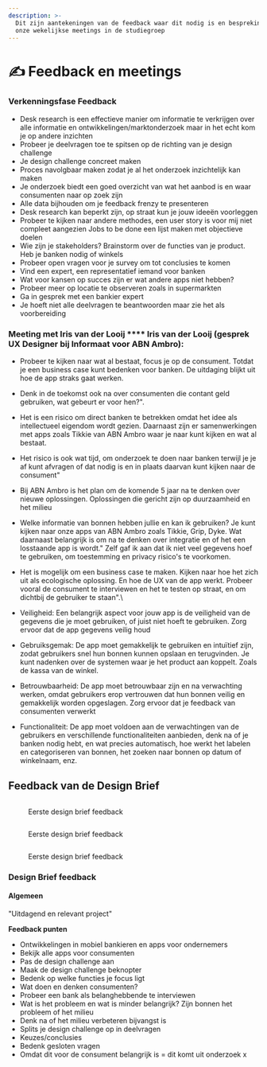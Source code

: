 ```yaml
---
description: >-
  Dit zijn aantekeningen van de feedback waar dit nodig is en besprekingen van
  onze wekelijkse meetings in de studiegroep
---
```


# ✍ Feedback en meetings

### **Verkenningsfase Feedback**&#x20;

* Desk research is een effectieve manier om informatie te verkrijgen over alle informatie en ontwikkelingen/marktonderzoek maar in het echt kom je op andere inzichten
* Probeer je deelvragen toe te spitsen op de richting van je design challenge
* Je design challenge concreet maken&#x20;
* Proces navolgbaar maken zodat je al het onderzoek inzichtelijk kan maken
* Je onderzoek biedt een goed overzicht van wat het aanbod is en waar consumenten naar op zoek zijn
* Alle data bijhouden om je feedback frenzy te presenteren
* Desk research kan beperkt zijn, op straat kun je jouw ideeën voorleggen
* Probeer te kijken naar andere methodes, een user story is voor mij niet compleet aangezien Jobs to be done een lijst maken met objectieve doelen
* Wie zijn je stakeholders? Brainstorm over de functies van je product. Heb je banken nodig of winkels
* Probeer open vragen voor je survey om tot conclusies te komen
* Vind een expert, een representatief iemand voor banken
* Wat voor kansen op succes zijn er wat andere apps niet hebben?
* Probeer meer op locatie te observeren zoals in supermarkten
* Ga in gesprek met een bankier expert&#x20;
* Je hoeft niet alle deelvragen te beantwoorden maar zie het als voorbereiding

### **Meeting met Iris van der Looij** **** **Iris van der Looij (gesprek UX Designer bij Informaat voor ABN Ambro):**

* Probeer te kijken naar wat al bestaat, focus je op de consument. Totdat je een business case kunt bedenken voor banken. De uitdaging blijkt uit hoe de app straks gaat werken.&#x20;
* Denk in de toekomst ook na over consumenten die contant geld gebruiken, wat gebeurt er voor hen?".
* Het is een risico om direct banken te betrekken omdat het idee als intellectueel eigendom wordt gezien. Daarnaast zijn er samenwerkingen met apps zoals Tikkie van ABN Ambro waar je naar kunt kijken en wat al bestaat. &#x20;
* Het risico is ook wat tijd, om onderzoek te doen naar banken terwijl je je af kunt afvragen of dat nodig is en in plaats daarvan kunt kijken naar de consument"
* Bij ABN Ambro is het plan om de komende 5 jaar na te denken over nieuwe oplossingen. Oplossingen die gericht zijn op duurzaamheid en het milieu
* Welke informatie van bonnen hebben jullie en kan ik gebruiken? Je kunt kijken naar onze apps van ABN Ambro zoals Tikkie, Grip, Dyke. Wat daarnaast belangrijk is om na te denken over integratie en of het een losstaande app is wordt." Zelf gaf ik aan dat ik niet veel gegevens hoef te gebruiken, om toestemming en privacy risico's te voorkomen.
* Het is mogelijk om een business case te maken. Kijken naar hoe het zich uit als ecologische oplossing. En hoe de UX van de app werkt. Probeer vooral de consument te interviewen en het te testen op straat, en om dichtbij de gebruiker te staan".\

* Veiligheid: Een belangrijk aspect voor jouw app is de veiligheid van de gegevens die je moet gebruiken, of juist niet hoeft te gebruiken. Zorg ervoor dat de app gegevens veilig houd
* Gebruiksgemak: De app moet gemakkelijk te gebruiken en intuïtief zijn, zodat gebruikers snel hun bonnen kunnen opslaan en terugvinden. Je kunt nadenken over de systemen waar je het product aan koppelt. Zoals de kassa van de winkel.&#x20;
* Betrouwbaarheid: De app moet betrouwbaar zijn en na verwachting werken, omdat gebruikers erop vertrouwen dat hun bonnen veilig en gemakkelijk worden opgeslagen. Zorg ervoor dat je feedback van consumenten verwerkt
* Functionaliteit: De app moet voldoen aan de verwachtingen van de gebruikers en verschillende functionaliteiten aanbieden, denk na of je banken nodig hebt, en wat precies automatisch, hoe werkt het labelen en categoriseren van bonnen, het zoeken naar bonnen op datum of winkelnaam, enz.

## **Feedback van de Design Brief**

<figure><img src="../.gitbook/assets/Scherm­afbeelding 2023-03-24 om 15.48.15.png" alt=""><figcaption><p>Eerste design brief feedback</p></figcaption></figure>

<figure><img src="../.gitbook/assets/Scherm­afbeelding 2023-03-24 om 15.48.26.png" alt=""><figcaption><p>Eerste design brief feedback</p></figcaption></figure>

<figure><img src="../.gitbook/assets/Scherm­afbeelding 2023-03-24 om 15.49.06.png" alt=""><figcaption><p>Eerste design brief feedback</p></figcaption></figure>

### Design Brief feedback&#x20;

#### Algemeen&#x20;

"Uitdagend en relevant project"

**Feedback punten**

* Ontwikkelingen in mobiel bankieren en apps voor ondernemers
* Bekijk alle apps voor consumenten
* Pas de design challenge aan
* Maak de design challenge beknopter
* Bedenk op welke functies je focus ligt
* Wat doen en denken consumenten?
* Probeer een bank als belanghebbende te interviewen
* Wat is het probleem en wat is minder belangrijk? Zijn bonnen het probleem of het milieu
* Denk na of het milieu verbeteren bijvangst is
* Splits je design challenge op in deelvragen&#x20;
* Keuzes/conclusies
* Bedenk gesloten vragen
*   Omdat dit voor de consument belangrijk is =  dit komt uit onderzoek x

